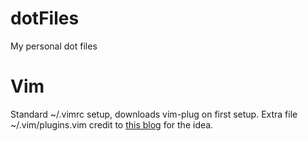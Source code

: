 # dotFiles
My personal dot files

# Vim
Standard ~/.vimrc setup, downloads vim-plug on first setup. Extra file ~/.vim/plugins.vim credit to [this blog](https://medium.com/@huntie/10-essential-vim-plugins-for-2018-39957190b7a9) for the idea.

